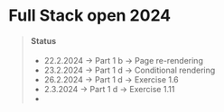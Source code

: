 # Full Stack open 2024

> #### Status
>
> - 22.2.2024 -> Part 1 b -> Page re-rendering
> - 23.2.2024 -> Part 1 d -> Conditional rendering
> - 26.2.2024 -> Part 1 d -> Exercise 1.6
> - 2.3.2024 -> Part 1 d -> Exercise 1.11
> -
>
